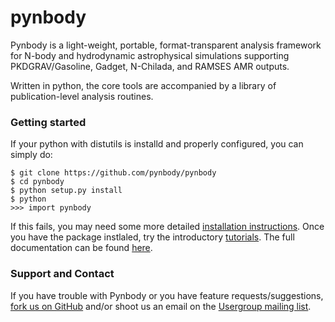 pynbody
=======

Pynbody is a light-weight, portable, format-transparent analysis framework for N-body and hydrodynamic 
astrophysical simulations supporting PKDGRAV/Gasoline, Gadget, N-Chilada, and RAMSES AMR outputs. 

Written in python, the core tools are accompanied by a library of publication-level analysis routines.

### Getting started 

If your python with distutils is installd and properly configured, you can simply do:

```
$ git clone https://github.com/pynbody/pynbody
$ cd pynbody
$ python setup.py install
$ python
>>> import pynbody
```

If this fails, you may need some more detailed [installation instructions](http://pynbody.github.io/pynbody/installation.html). Once you have the package instlaled, try the introductory [tutorials](http://pynbody.github.io/pynbody/tutorials/tutorials.html). 
The full documentation can be found [here](http://pynbody.github.io/pynbody/).

### Support and Contact
If you have trouble with Pynbody or you have feature requests/suggestions, [fork us on GitHub](https://github.com/pynbody/pynbody) and/or shoot us an email on the [Usergroup mailing list](https://groups.google.com/forum/?fromgroups#!forum/pynbody-users). 
